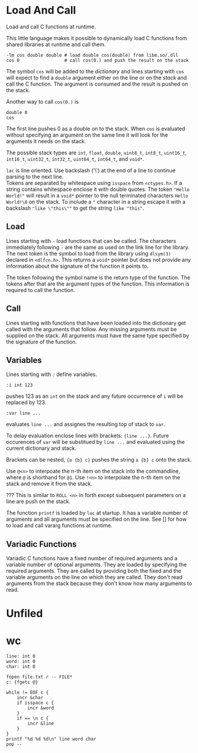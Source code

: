 # Load And Call

Load and call C functions at runtime.

This little language makes it possible to dynamically load C
functions from shared libraries at runtime and call them.

```
-lm cos double double # load double cos(double) from libm.so/.dll
cos 0                 # call cos(0.) and push the result on the stack
```

The symbol `cos` will be added to the _dictionary_ and lines starting with `cos`
will expect to find a `double` argument either on the line or on the _stack_
and call the C function. The argument is consumed and the result is pushed
on the stack.

Another way to call `cos(0.)` is

```
double 0
cos
```

The first line pushes 0 as a double on to the stack. When `cos` is evaluated without
specifying an argument on the same line it will look for the arguments it needs
on the stack.

The possible stack types are `int`, `float`, `double`, `uint8_t`, `int8_t`, `uint16_t`, `int16_t`,
`uint32_t`, `int32_t`, `uint64_t`, `int64_t`, and `void*`.

`lac` is line oriented. Use backslash ('\\') at the end of a line to continue parsing to the next line.  
Tokens are separated by whitespace using `isspace` from `<ctypes.h>`. If a string contains
whitespace enclose it with double quotes. The token `"Hello World!"` will result in a `void*`
pointer to the null terminated characters `Hello World!\0` on the stack. To include a `"`
character in a string escape it with a backslash `"like \"this\""` to get the
string `like "this"`.

## Load

Lines starting with  `-` load functions that can be called.
The characters immediately following `-` are the same as used on
the link line for the library. The next token is the
symbol to load from the library using `dlsym(3)` declared in
`<dlfcn.h>`. This returns a `void*` pointer but does not
provide any information about the signature of the function
it points to.

The token following the symbol name is the return type of the function.
The tokens after that are the argument types of the function.
This information is required to call the function.

## Call

Lines starting with functions that have been loaded into the dictionary
get called with the arguments that follow.  Any missing arguments must
be supplied on the stack. All arguments must have the same type specified
by the signature of the function.

## Variables

Lines starting with `:` define variables.

```
:i int 123
```

pushes 123 as an `int` on the stack and any future occurrence of `i` will be replaced by 123.

```
:var line ...
```

evaluates `line ...` and assignes the resulting top of stack to `var`.

To delay evaluation enclose lines with brackets: `{line ...}`. Future occurences of `var`
will be substitued by `line ...` and evaluated using the current dictionary and stack.

Brackets can be nested, `{a {b} c}` pushes the string `a {b} c` onto the stack.

Use `@<n>` to interpoate the n-th item on the stack into the
commandline, where `@` is shorthand for `@1`.  Use `!<n>`
to interpolate the n-th item on the stack and remove it from the stack.

??? This is similar to `ROLL <n>` in forth except subsequent parameters on a line are push on the stack.

The function `printf` is loaded by `lac` at startup. It has a variable number of
arguments and all arguments must be specified on the line.
See [] for how to load and call vararg functions at runtime.

## Variadic Functions

Variadic C functions have a fixed number of required arguments and a
variable number of optional arguments. They are loaded by specifying
the required arguments. They are called by providing both the fixed and
the variable arguments on the line on which they are called.  They don't
read arguments from the stack because they don't know how many arguments
to read.

# Unfiled

# wc

```
line: int 0
word: int 0
char: int 0

fopen file.txt r -- FILE*
c: {fgetc @}

while != EOF c {
	incr &char
	if isspace c {
		incr &word
	}
	if == \n c {
		incr &line
	}
}
printf "%d %d %d\n" line word char
pop --
```
